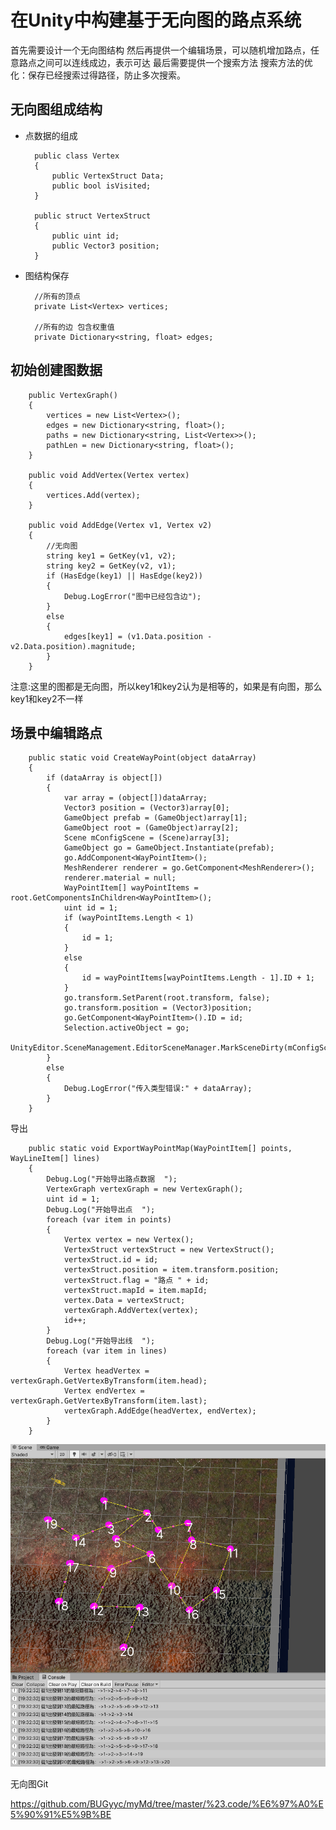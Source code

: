 
# 在Unity中构建基于无向图的路点系统

首先需要设计一个无向图结构
然后再提供一个编辑场景，可以随机增加路点，任意路点之间可以连线成边，表示可达
最后需要提供一个搜索方法
搜索方法的优化：保存已经搜索过得路径，防止多次搜索。

## 无向图组成结构

- 点数据的组成



        public class Vertex
        {
            public VertexStruct Data;
            public bool isVisited;
        }

        public struct VertexStruct
        {
            public uint id;
            public Vector3 position;
        }

- 图结构保存

        //所有的顶点
        private List<Vertex> vertices;

        //所有的边 包含权重值
        private Dictionary<string, float> edges;


## 初始创建图数据

        public VertexGraph()
        {
            vertices = new List<Vertex>();
            edges = new Dictionary<string, float>();
            paths = new Dictionary<string, List<Vertex>>();
            pathLen = new Dictionary<string, float>();
        }

        public void AddVertex(Vertex vertex)
        {
            vertices.Add(vertex);
        }

        public void AddEdge(Vertex v1, Vertex v2)
        {
            //无向图
            string key1 = GetKey(v1, v2);
            string key2 = GetKey(v2, v1);
            if (HasEdge(key1) || HasEdge(key2))
            {
                Debug.LogError("图中已经包含边");
            }
            else
            {
                edges[key1] = (v1.Data.position - v2.Data.position).magnitude;
            }
        }

注意:这里的图都是无向图，所以key1和key2认为是相等的，如果是有向图，那么key1和key2不一样


## 场景中编辑路点

        public static void CreateWayPoint(object dataArray)
        {
            if (dataArray is object[])
            {
                var array = (object[])dataArray;
                Vector3 position = (Vector3)array[0];
                GameObject prefab = (GameObject)array[1];
                GameObject root = (GameObject)array[2];
                Scene mConfigScene = (Scene)array[3];
                GameObject go = GameObject.Instantiate(prefab);
                go.AddComponent<WayPointItem>();
                MeshRenderer renderer = go.GetComponent<MeshRenderer>();
                renderer.material = null;
                WayPointItem[] wayPointItems = root.GetComponentsInChildren<WayPointItem>();
                uint id = 1;
                if (wayPointItems.Length < 1)
                {
                    id = 1;
                }
                else
                {
                    id = wayPointItems[wayPointItems.Length - 1].ID + 1;
                }
                go.transform.SetParent(root.transform, false);
                go.transform.position = (Vector3)position;
                go.GetComponent<WayPointItem>().ID = id;
                Selection.activeObject = go;
                UnityEditor.SceneManagement.EditorSceneManager.MarkSceneDirty(mConfigScene);
            }
            else
            {
                Debug.LogError("传入类型错误:" + dataArray);
            }
        }


导出

        public static void ExportWayPointMap(WayPointItem[] points, WayLineItem[] lines)
        {
            Debug.Log("开始导出路点数据  ");
            VertexGraph vertexGraph = new VertexGraph();
            uint id = 1;
            Debug.Log("开始导出点  ");
            foreach (var item in points)
            {
                Vertex vertex = new Vertex();
                VertexStruct vertexStruct = new VertexStruct();
                vertexStruct.id = id;
                vertexStruct.position = item.transform.position;
                vertexStruct.flag = "路点 " + id;
                vertexStruct.mapId = item.mapId;
                vertex.Data = vertexStruct;
                vertexGraph.AddVertex(vertex);
                id++;
            }
            Debug.Log("开始导出线  ");
            foreach (var item in lines)
            {
                Vertex headVertex = vertexGraph.GetVertexByTransform(item.head);
                Vertex endVertex = vertexGraph.GetVertexByTransform(item.last);
                vertexGraph.AddEdge(headVertex, endVertex);
            }
        }


![avatar](https://raw.githubusercontent.com/BUGyyc/myMd/master/%23.res/pic/U8GY%7BPU%60MH%40KDJJC%7B05%40~0Y.png)


无向图Git

https://github.com/BUGyyc/myMd/tree/master/%23.code/%E6%97%A0%E5%90%91%E5%9B%BE


    